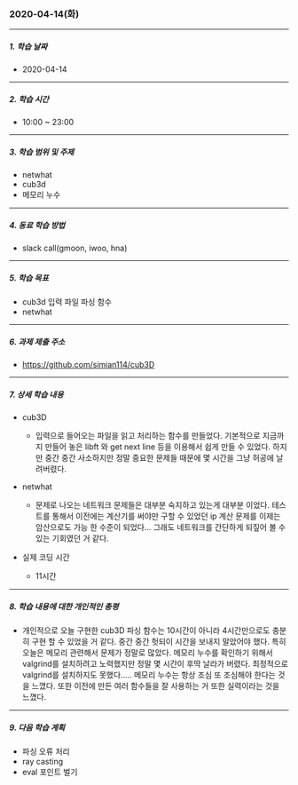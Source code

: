 ### 2020-04-14(화)

-----

##### 1. 학습 날짜

- 2020-04-14

-----

##### 2. 학습 시간

- 10:00 ~ 23:00

-----

##### 3. 학습 범위 및 주제

- netwhat
- cub3d
- 메모리 누수

-----

##### 4. 동료 학습 방법

- slack call(gmoon, iwoo, hna)

-----

##### 5. 학습 목표

- cub3d 입력 파일 파싱 함수
- netwhat

-----

##### 6. 과제 제출 주소

- https://github.com/simian114/cub3D

-----

##### 7. 상세 학습 내용

- cub3D
  - 입력으로 들어오는 파일을 읽고 처리하는 함수를 만들었다. 기본적으로 지금까지 만들어 놓은 libft 와 get next line 등을 이용해서 쉽게 만들 수 있었다. 하지만 중간 중간 사소하지만 정말 중요한 문제들 때문에 몇 시간을 그냥 허공에 날려버렸다.

- netwhat
  - 문제로 나오는 네트워크 문제들은 대부분 숙지하고 있는게 대부분 이었다. 테스트를 통해서 이전에는 계산기를 써야만 구할 수 있었던 ip 계산 문제를 이제는 암산으로도 가능 한 수준이 되었다... 그래도 네트워크를 간단하게 되짚어 볼 수 있는 기회였던 거 같다.
- 실제 코딩 시간
  - 11시간

-----

##### 8. 학습 내용에 대한 개인적인 총평

- 개인적으로 오늘 구현한 cub3D 파싱 함수는 10시간이 아니라 4시간만으로도 충분히 구현 할 수 있었을 거 같다. 중간 중간 헛되이 시간을 보내지 말았어야 했다. 특히 오늘은 메모리 관련해서 문제가 정말로 많았다. 메모리 누수를 확인하기 위해서 valgrind를 설치하려고 노력했지만 정말 몇 시간이 후딱 날라가 버렸다. 최정적으로 valgrind를 설치하지도 못했다..... 메모리 누수는 항상 조심 또 조심해야 한다는 것을 느꼈다. 또한 이전에 만든 여러 함수들을 잘 사용하는 거 또한 실력이라는 것을 느꼈다.

-----

##### 9. 다음 학습 계획

- 파싱 오류 처리
- ray casting
- eval 포인트 벌기